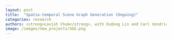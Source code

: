 ```yaml
---
layout: post
title:  "Spatio-temporal Scene Graph Generation (Ongoing)"
categories: research
authors: <strong>Lovish Chum</strong>, with Xudong Lin and Carl Vondrick
image: /images/new_projects/SGG.png
---
```

